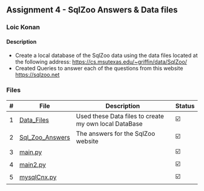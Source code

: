 ## Assignment 4 - SqlZoo Answers & Data files

### Loic Konan

#### Description

- Create a local database of the SqlZoo data using the data files located at the following address: <https://cs.msutexas.edu/~griffin/data/SqlZoo/>
- Created Queries to answer each of the questions from this website <https://sqlzoo.net>

### Files

|   #   | File                               | Description                                           | Status                  |
| :---: | ---------------------------------- | ----------------------------------------------------- | ----------------------- |
|   1   | [Data_Files](Data_Files)           | Used these Data files to create my own local DataBase | :ballot_box_with_check: |
|   2   | [Sql_Zoo_Answers](Sql_Zoo_Answers) | The answers for the SqlZoo website                    | :ballot_box_with_check: |
|   3   | [main.py](main.py)                 |                                                       | :ballot_box_with_check: |
|   4   | [main2.py](main2.py)               |                                                       | :ballot_box_with_check: |
|   5   | [mysqlCnx.py](mysqlCnx.py)         |                                                       | :ballot_box_with_check: |
